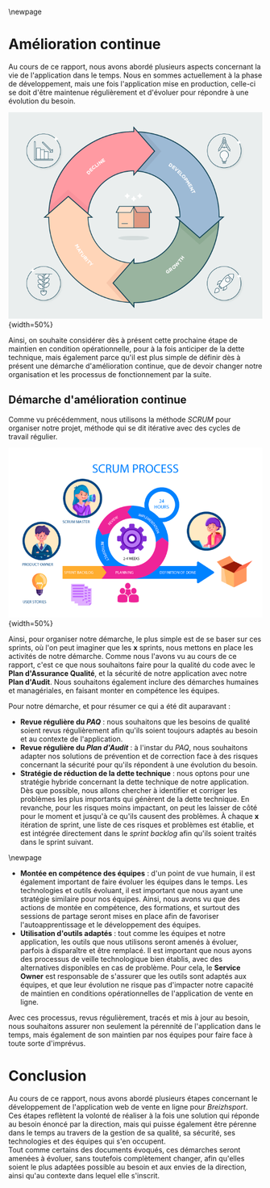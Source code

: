 ﻿
\newpage

#   Amélioration continue

Au cours de ce rapport, nous avons abordé plusieurs aspects concernant la vie de l'application dans le temps. Nous en sommes actuellement à la phase de développement, mais une fois l'application mise en production, celle-ci se doit d'être maintenue régulièrement et d'évoluer pour répondre à une évolution du besoin.

![Cycle de vie d'une application web simplifiée](ASSETS/IMAGES/X/cycle.png){width=50%}

Ainsi, on souhaite considérer dès à présent cette prochaine étape de maintien en condition opérationnelle, pour à la fois anticiper de la dette technique, mais également parce qu'il est plus simple de définir dès à présent une démarche d'amélioration continue, que de devoir changer notre organisation et les processus de fonctionnement par la suite.

##  Démarche d'amélioration continue

Comme vu précédemment, nous utilisons la méthode *SCRUM* pour organiser notre projet, méthode qui se dit itérative avec des cycles de travail régulier.

![Cycle de la méthode SCRUM](ASSETS/IMAGES/X/scrum.png){width=50%}

Ainsi, pour organiser notre démarche, le plus simple est de se baser sur ces sprints, où l'on peut imaginer que les **x** sprints, nous mettons en place les activités de notre démarche. Comme nous l'avons vu au cours de ce rapport, c'est ce que nous souhaitons faire pour la qualité du code avec le **Plan d'Assurance Qualité**, et la sécurité de notre application avec notre **Plan d'Audit**. Nous souhaitons également inclure des démarches humaines et managériales, en faisant monter en compétence les équipes.

Pour notre démarche, et pour résumer ce qui a été dit auparavant :

 -  **Revue régulière du *PAQ*** : nous souhaitons que les besoins de qualité soient revus régulièrement afin qu'ils soient toujours adaptés au besoin et au contexte de l'application.
 -  **Revue régulière du *Plan d'Audit*** : à l'instar du *PAQ*, nous souhaitons adapter nos solutions de prévention et de correction face à des risques concernant la sécurité pour qu'ils répondent à une évolution du besoin.
 -  **Stratégie de réduction de la dette technique** : nous optons pour une stratégie hybride concernant la dette technique de notre application. Dès que possible, nous allons chercher à identifier et corriger les problèmes les plus importants qui génèrent de la dette technique. En revanche, pour les risques moins impactant, on peut les laisser de côté pour le moment et jusqu'à ce qu'ils causent des problèmes. À chaque **x** itération de sprint, une liste de ces risques et problèmes est établie, et est intégrée directement dans le *sprint backlog* afin qu'ils soient traités dans le sprint suivant.

\newpage

 -  **Montée en compétence des équipes** : d'un point de vue humain, il est également important de faire évoluer les équipes dans le temps. Les technologies et outils évoluant, il est important que nous ayant une stratégie similaire pour nos équipes. Ainsi, nous avons vu que des actions de montée en compétence, des formations, et surtout des sessions de partage seront mises en place afin de favoriser l'autoapprentissage et le développement des équipes.
 -  **Utilisation d'outils adaptés** : tout comme les équipes et notre application, les outils que nous utilisons seront amenés à évoluer, parfois à disparaître et être remplacé. Il est important que nous ayons des processus de veille technologique bien établis, avec des alternatives disponibles en cas de problème. Pour cela, le **Service Owner** est responsable de s'assurer que les outils sont adaptés aux équipes, et que leur évolution ne risque pas d'impacter notre capacité de maintien en conditions opérationnelles de l'application de vente en ligne.

Avec ces processus, revus régulièrement, tracés et mis à jour au besoin, nous souhaitons assurer non seulement la pérennité de l'application dans le temps, mais également de son maintien par nos équipes pour faire face à toute sorte d'imprévus.

#   Conclusion

Au cours de ce rapport, nous avons abordé plusieurs étapes concernant le développement de l'application web de vente en ligne pour *Breizhsport*. Ces étapes reflètent la volonté de réaliser à la fois une solution qui réponde au besoin énoncé par la direction, mais qui puisse également être pérenne dans le temps au travers de la gestion de sa qualité, sa sécurité, ses technologies et des équipes qui s'en occupent.  
Tout comme certains des documents évoqués, ces démarches seront amenées à évoluer, sans toutefois complètement changer, afin qu'elles soient le plus adaptées possible au besoin et aux envies de la direction, ainsi qu'au contexte dans lequel elle s'inscrit.